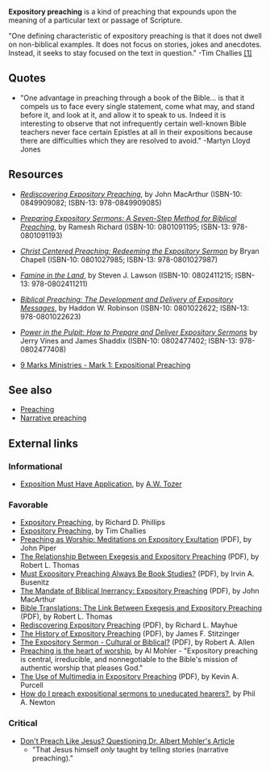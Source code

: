 **Expository preaching** is a kind of preaching that expounds upon
the meaning of a particular text or passage of Scripture.

"One defining characteristic of expository preaching is that it
does not dwell on non-biblical examples. It does not focus on
stories, jokes and anecdotes. Instead, it seeks to stay focused on
the text in question." -Tim Challies
[[1]](http://www.challies.com/archives/001064.php)

## Quotes

-   "One advantage in preaching through a book of the Bible… is
    that it compels us to face every single statement, come what may,
    and stand before it, and look at it, and allow it to speak to us.
    Indeed it is interesting to observe that not infrequently certain
    well-known Bible teachers never face certain Epistles at all in
    their expositions because there are difficulties which they are
    resolved to avoid." -Martyn Lloyd Jones

## Resources

-   [*Rediscovering Expository Preaching*](http://www.amazon.com/Rediscovering-Expository-Preaching-John-MacArthur/dp/0849909082/ref=pd_bbs_sr_1/002-0268348-2892864?ie=UTF8&s=books&qid=1187878036&sr=1-1),
    by John MacArthur (ISBN-10: 0849909082; ISBN-13: 978-0849909085)
-   [*Preparing Expository Sermons: A Seven-Step Method for Biblical Preaching*](http://www.amazon.com/Preparing-Expository-Sermons-Seven-Step-Preaching/dp/0801091195/ref=pd_bbs_sr_1/002-0268348-2892864?ie=UTF8&s=books&qid=1187878320&sr=1-1),
    by Ramesh Richard (ISBN-10: 0801091195; ISBN-13: 978-0801091193)
-   [*Christ Centered Preaching: Redeeming the Expository Sermon*](http://www.amazon.com/Christ-Centered-Preaching-Redeeming-Expository-Sermon/dp/0801027985/ref=sr_1_2/002-0268348-2892864?ie=UTF8&s=books&qid=1187878320&sr=1-2)
    by Bryan Chapell (ISBN-10: 0801027985; ISBN-13: 978-0801027987)
-   [*Famine in the Land*](http://www.amazon.com/Famine-Land-Steven-Lawson/dp/0802411215/ref=pd_bbs_1/002-0268348-2892864?ie=UTF8&s=books&qid=1187878858&sr=1-1),
    by Steven J. Lawson (ISBN-10: 0802411215; ISBN-13: 978-0802411211)
-   [*Biblical Preaching: The Development and Delivery of Expository Messages*](http://www.amazon.com/Biblical-Preaching-Development-Delivery-Expository/dp/0801022622/ref=pd_bbs_sr_1/002-0268348-2892864?ie=UTF8&s=books&qid=1187879090&sr=1-1),
    by Haddon W. Robinson (ISBN-10: 0801022622; ISBN-13:
    978-0801022623)
-   [*Power in the Pulpit: How to Prepare and Deliver Expository Sermons*](http://www.amazon.com/Power-Pulpit-Prepare-Deliver-Expository/dp/0802477402/ref=pd_bbs_sr_1/002-0268348-2892864?ie=UTF8&s=books&qid=1187879277&sr=1-1)
    by Jerry Vines and James Shaddix (ISBN-10: 0802477402; ISBN-13:
    978-0802477408)

-   [9 Marks Ministries - Mark 1: Expositional Preaching](http://marks.9marks.org/Mark1)

## See also

-   [Preaching](Preaching "Preaching")
-   [Narrative preaching](index.php?title=Narrative_preaching&action=edit&redlink=1 "Narrative preaching (page does not exist)")

## External links

### Informational

-   [Exposition Must Have Application](http://www.bible-researcher.com/tozer2.html),
    by [A.W. Tozer](A.W._Tozer "A.W. Tozer")

### Favorable

-   [Expository Preaching](http://reformation21.org/Upcoming_Issues/Article_November_2005/115/),
    by Richard D. Phillips
-   [Expository Preaching](http://www.challies.com/archives/000531.php),
    by Tim Challies
-   [Preaching as Worship: Meditations on Expository Exultation](http://www.tiu.edu/trinityjournal/pdf/piper.pdf)
    (PDF), by John Piper
-   [The Relationship Between Exegesis and Expository Preaching](http://www.tms.edu/tmsj/tmsj2i.pdf)
    (PDF), by Robert L. Thomas
-   [Must Expository Preaching Always Be Book Studies?](http://www.tms.edu/tmsj/tmsj2g.pdf)
    (PDF), by Irvin A. Busenitz
-   [The Mandate of Biblical Inerrancy: Expository Preaching](http://www.tms.edu/tmsj/tmsj1a.pdf)
    (PDF), by John MacArthur
-   [Bible Translations: The Link Between Exegesis and Expository Preaching](http://www.tms.edu/tmsj/tmsj1d.pdf)
    (PDF), by Robert L. Thomas
-   [Rediscovering Expository Preaching](http://www.tms.edu/tmsj/tmsj1e.pdf)
    (PDF), by Richard L. Mayhue
-   [The History of Expository Preaching](http://www.tms.edu/tmsj/tmsj3a.pdf)
    (PDF), by James F. Stitzinger
-   [The Expository Sermon - Cultural or Biblical?](http://www.bbc.edu/journal/volume2_2/expository_sermon-allen.pdf)
    (PDF), by Robert A. Allen
-   [Preaching is the heart of worship](http://www.churchcentral.com/nw/s/template/Article.html/id/23774/printable/yes),
    by Al Mohler - "Expository preaching is central, irreducible, and
    nonnegotiable to the Bible's mission of authentic worship that
    pleases God."
-   [The Use of Multimedia in Expository Preaching](http://www.kevinpurcell.org/diss/kpdocdiss.pdf)
    (PDF), by Kevin A. Purcell
-   [How do I preach expositional sermons to uneducated hearers?](http://tinyurl.com/7wx2g),
    by Phil A. Newton

### Critical

-   [Don't Preach Like Jesus? Questioning Dr. Albert Mohler's Article](http://www.anthonycoppedge.com/blogs/index.php?title=don_t_preach_like_jesus_lbr_gligquestion&more=1&c=1&tb=1&pb=1)
    - "That Jesus himself *only* taught by telling stories (narrative
    preaching)."